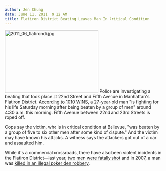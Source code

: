 ```yaml
---
author: Jen Chung
date: June 11, 2011  9:12 AM
title: Flatiron District Beating Leaves Man In Critical Condition
---
```


<p><span class="mt-enclosure mt-enclosure-image" style="display: inline;"> <img alt="2011_06_flatirondi.jpg" src="https://web.archive.org/web/20110811123349im_/http://gothamist.com/attachments/jen/2011_06_flatirondi.jpg" width="300" height="202" class="image-left"> </span>Police are investigating a beating that took place at 22nd Street and Fifth Avenue in Manhattan&apos;s Flatiron District.  <a href="https://web.archive.org/web/20110811123349/http://newyork.cbslocal.com/2011/06/11/police-man-in-critical-condition-after-being-beaten/">According to 1010 WINS</a>, a 27-year-old man &quot;is fighting for his life Saturday morning after being beaten by a group of men&quot; around 4:30 a.m. this morning.  Fifth Avenue between 22nd and 23rd Streets is roped off.</p>

<p>Cops say the victim, who is in critical condition at Bellevue, &quot;was beaten by a group of five to six other men after some kind of dispute.&quot; And the victim may have known his attacks.  A witness says the attackers got out of a car and assaulted him.</p>

<p>While it&apos;s a commercial crossroads, there have also been violent incidents in the Flatiron District&#x2014;last year, <a href="https://web.archive.org/web/20110811123349/http://gothamist.com/2010/10/04/two_men_fatally_shot_at_19th_st_bro.php">two men were fatally shot</a> and in 2007, a man was <a href="https://web.archive.org/web/20110811123349/http://gothamist.com/2007/11/14/arrest_in_fatal.php">killed in an illegal poker den robbery</a>.</p>